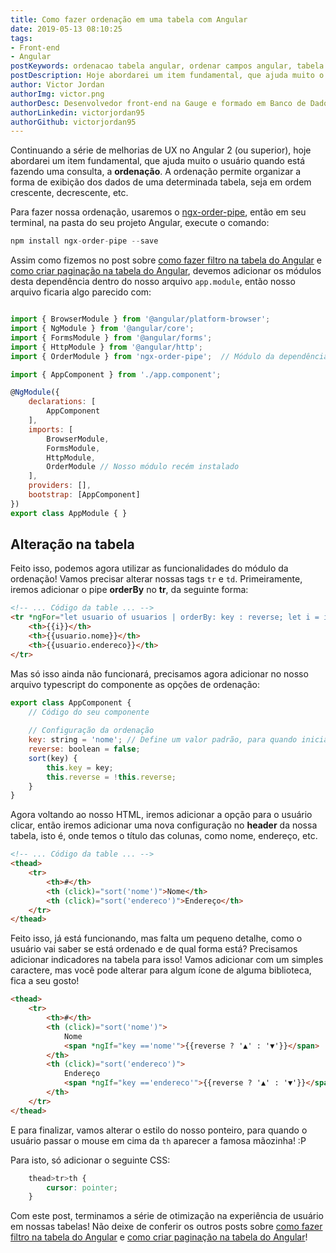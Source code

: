 ```yaml
---
title: Como fazer ordenação em uma tabela com Angular
date: 2019-05-13 08:10:25
tags: 
- Front-end
- Angular
postKeywords: ordenacao tabela angular, ordenar campos angular, tabela ordenacao, otimizacao tabela angular, tabela css, tabela angular
postDescription: Hoje abordarei um item fundamental, que ajuda muito o usuário quando está fazendo uma consulta, a ordenação. A ordenação permite organizar a forma de exibição dos dados de uma determinada tabela, seja em ordem crescente, decrescente, etc.. Para isto, usaremos o ngx-order-pipe.
author: Victor Jordan
authorImg: victor.png
authorDesc: Desenvolvedor front-end na Gauge e formado em Banco de Dados pela Fatec, apaixonado por usabilidade, performance e UX!
authorLinkedin: victorjordan95
authorGithub: victorjordan95
---
```


Continuando a série de melhorias de UX no Angular 2 (ou superior), hoje abordarei um item fundamental, que ajuda muito o usuário quando está fazendo uma consulta, a **ordenação**. 
A ordenação permite organizar a forma de exibição dos dados de uma determinada tabela, seja em ordem crescente, decrescente, etc.

Para fazer nossa ordenação, usaremos o [ngx-order-pipe](https://www.npmjs.com/package/ngx-order-pipe), então em seu terminal, na pasta do seu projeto Angular, execute o comando: 

```javascript
npm install ngx-order-pipe --save
```

<!-- more -->

Assim como fizemos no post sobre [como fazer filtro na tabela do Angular](https://backefront.com.br/filtro-tabela-angular/) e [como criar paginação na tabela do Angular](https://backefront.com.br/criando-paginacao-tabela-angular/), devemos adicionar os módulos desta dependência dentro do nosso arquivo `app.module`, então nosso arquivo ficaria algo parecido com:

```javascript

import { BrowserModule } from '@angular/platform-browser';
import { NgModule } from '@angular/core';
import { FormsModule } from '@angular/forms';
import { HttpModule } from '@angular/http';
import { OrderModule } from 'ngx-order-pipe';  // Módulo da dependência de paginação

import { AppComponent } from './app.component';

@NgModule({
    declarations: [
        AppComponent
    ],
    imports: [
        BrowserModule,
        FormsModule,
        HttpModule,
        OrderModule // Nosso módulo recém instalado
    ],
    providers: [],
    bootstrap: [AppComponent]
})
export class AppModule { }
```

## Alteração na tabela

Feito isso, podemos agora utilizar as funcionalidades do módulo da ordenação!
Vamos precisar alterar nossas tags `tr` e `td`. Primeiramente, iremos adicionar o pipe **orderBy** no **tr**, da seguinte forma:

```html
<!-- ... Código da table ... -->
<tr *ngFor="let usuario of usuarios | orderBy: key : reverse; let i = index">
    <th>{{i}}</th>
    <th>{{usuario.nome}}</th>
    <th>{{usuario.endereco}}</th>
</tr>
```

Mas só isso ainda não funcionará, precisamos agora adicionar no nosso arquivo typescript do componente as opções de ordenação:

```javascript
export class AppComponent {
    // Código do seu componente
    
    // Configuração da ordenação
    key: string = 'nome'; // Define um valor padrão, para quando inicializar o componente
    reverse: boolean = false;
    sort(key) {
        this.key = key;
        this.reverse = !this.reverse;
    }
}
```

Agora voltando ao nosso HTML, iremos adicionar a opção para o usuário clicar, então iremos adicionar uma nova configuração no **header** da nossa tabela, isto é, onde temos o título das colunas, como nome, endereço, etc.

```html
<!-- ... Código da table ... -->
<thead>
    <tr>
        <th>#</th>
        <th (click)="sort('nome')">Nome</th>
        <th (click)="sort('endereco')">Endereço</th>
    </tr>
</thead>
```

Feito isso, já está funcionando, mas falta um pequeno detalhe, como o usuário vai saber se está ordenado e de qual forma está? Precisamos adicionar indicadores na tabela para isso! 
Vamos adicionar com um simples caractere, mas você pode alterar para algum ícone de alguma biblioteca, fica a seu gosto!

```html
<thead>
    <tr>
        <th>#</th>
        <th (click)="sort('nome')">
            Nome
            <span *ngIf="key =='nome'">{{reverse ? '▲' : '▼'}}</span>
        </th>
        <th (click)="sort('endereco')">
            Endereço
            <span *ngIf="key =='endereco'">{{reverse ? '▲' : '▼'}}</span>
        </th>
    </tr>
</thead>
```

E para finalizar, vamos alterar o estilo do nosso ponteiro, para quando o usuário passar o mouse em cima da `th` aparecer a famosa mãozinha! :P

Para isto, só adicionar o seguinte CSS:

```CSS
    thead>tr>th {
        cursor: pointer;
    }
```

Com este post, terminamos a série de otimização na experiência de usuário em nossas tabelas!
Não deixe de conferir os outros posts sobre [como fazer filtro na tabela do Angular](https://backefront.com.br/filtro-tabela-angular/) e [como criar paginação na tabela do Angular](https://backefront.com.br/criando-paginacao-tabela-angular/)!
